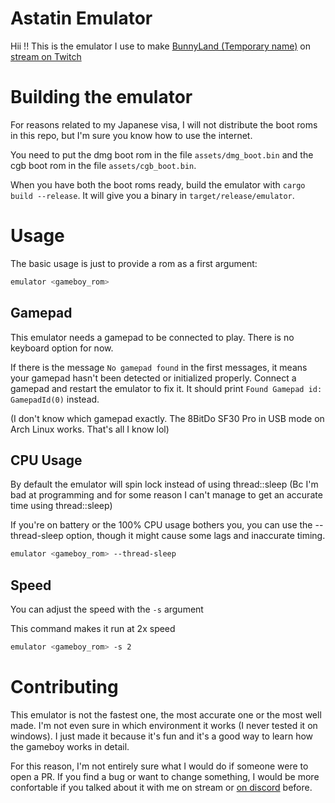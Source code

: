 # Astatin Emulator

Hii !! This is the emulator I use to make [BunnyLand (Temporary name)](https://github.com/AstatinChan/BunnyLand-Gameboy) on [stream on Twitch](https://www.twitch.tv/astatinchan)

# Building the emulator

For reasons related to my Japanese visa, I will not distribute the boot roms in this repo, but I'm sure you know how to use the internet.

You need to put the dmg boot rom in the file `assets/dmg_boot.bin` and the cgb boot rom in the file `assets/cgb_boot.bin`.

When you have both the boot roms ready, build the emulator with `cargo build --release`. It will give you a binary in `target/release/emulator`.

# Usage

The basic usage is just to provide a rom as a first argument:
```bash
emulator <gameboy_rom>
```

## Gamepad

This emulator needs a gamepad to be connected to play. There is no keyboard option for now.

If there is the message `No gamepad found` in the first messages, it means your gamepad hasn't been detected or initialized properly. Connect a gamepad and restart the emulator to fix it. It should print `Found Gamepad id: GamepadId(0)` instead.

(I don't know which gamepad exactly. The 8BitDo SF30 Pro in USB mode on Arch Linux works. That's all I know lol)

## CPU Usage

By default the emulator will spin lock instead of using thread::sleep (Bc I'm bad at programming and for some reason I can't manage to get an accurate time using thread::sleep)

If you're on battery or the 100% CPU usage bothers you, you can use the --thread-sleep option, though it might cause some lags and inaccurate timing.

```bash
emulator <gameboy_rom> --thread-sleep
```

## Speed

You can adjust the speed with the `-s` argument

This command makes it run at 2x speed
```bash
emulator <gameboy_rom> -s 2
```

# Contributing

This emulator is not the fastest one, the most accurate one or the most well made. I'm not even sure in which environment it works (I never tested it on windows). I just made it because it's fun and it's a good way to learn how the gameboy works in detail.

For this reason, I'm not entirely sure what I would do if someone were to open a PR. If you find a bug or want to change something, I would be more confortable if you talked about it with me on stream or [on discord](https://discord.com/invite/XVTCuYJh) before.
